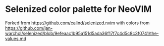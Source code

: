 # Selenized color palette for NeoVIM
Forked from https://github.com/calind/selenized.nvim with colors from https://github.com/jan-warchol/selenized/blob/9efeaac1b95a151d5ada36f17f7c4d5c8c3f0741/the-values.md
